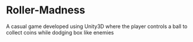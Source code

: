 # Roller-Madness
A casual game developed using Unity3D where the player controls a ball to collect coins while dodging box like enemies
